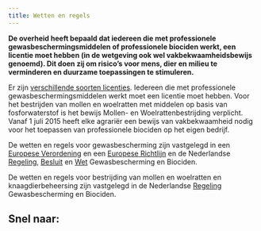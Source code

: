```yaml
---
title: Wetten en regels
---
```

**De overheid heeft bepaald dat iedereen die met professionele gewasbeschermingsmiddelen of professionele biociden werkt, een licentie moet hebben (in de wetgeving ook wel vakbekwaamheidsbewijs genoemd). Dit doen zij om risico’s voor mens, dier en milieu te verminderen en duurzame toepassingen te stimuleren.**

Er zijn [verschillende soorten licenties](/licenties/welke-licenties-zijn-er). Iedereen die met professionele gewasbeschermingsmiddelen werkt moet een licentie moet hebben. Voor het bestrijden van mollen en woelratten met middelen op basis van fosforwaterstof is het bewijs Mollen- en Woelrattenbestrijding verplicht. Vanaf 1 juli 2015 heeft elke agrariër een bewijs van vakbekwaamheid nodig voor het toepassen van professionele biociden op het eigen bedrijf.

De wetten en regels voor gewasbescherming zijn vastgelegd in een [Europese Verordening](https://eur-lex.europa.eu/legal-content/NL/TXT/HTML/?uri=CELEX:32009R1107&from=NL) en een [Europese Richtlijn](https://eur-lex.europa.eu/legal-content/NL/TXT/?uri=CELEX:32009L0128) en de Nederlandse [Regeling](http://wetten.overheid.nl/BWBR0022545/2018-01-01), [Besluit](http://wetten.overheid.nl/BWBR0022530/2017-11-01) en [Wet](http://wetten.overheid.nl/BWBR0021670/2018-02-17) Gewasbescherming en Biociden.

De wetten en regels voor bestrijding van mollen en woelratten en knaagdierbeheersing zijn vastgelegd in de Nederlandse [Regeling](http://wetten.overheid.nl/BWBR0022545/2018-01-01) Gewasbescherming en Biociden.

## Snel naar:

<link-container>
<link-button link='{"name": "Welke licentie heb ik nodig?","url": "/licenties/welke-licentie-heb-ik-nodig"}'></link-button>
<link-button link='{"name": "Europese Verordening","url": "https://eur-lex.europa.eu/legal-content/NL/TXT/HTML/?uri=CELEX:32009R1107&from=NL"}'></link-button>
<link-button link='{"name": "Europese Richtlijn","url": "https://eur-lex.europa.eu/legal-content/NL/TXT/?uri=CELEX:32009L0128"}'></link-button>
<link-button link='{"name": "Nederlands Besluit","url": "/licenties/wetten-en-regels/nederlands-besluit"}'></link-button>
<link-button link='{"name": "Nederlandse Regeling","url": "http://wetten.overheid.nl/BWBR0022545/2018-01-01"}'></link-button>
<link-button link='{"name": "Nederlandse Wet","url": "http://wetten.overheid.nl/BWBR0021670/2018-02-17"}'></link-button>
</link-container>
